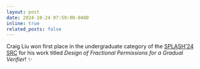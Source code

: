 ```yaml
---
layout: post
date: 2024-10-24 07:59:00-0400
inline: true
related_posts: false
---
```


Craig Liu won first place in the undergraduate category of the [SPLASH'24 SRC](https://2024.splashcon.org/track/splash-2024-SRC?) for his work titled *Design of Fractional Permissions for a Gradual Verifier*! :sparkles:
